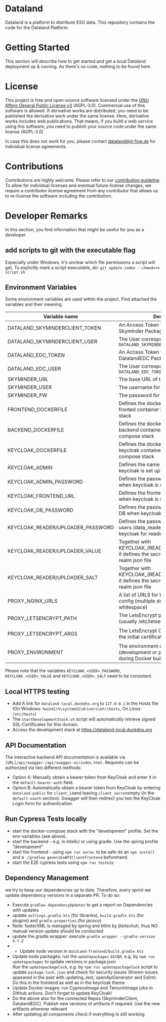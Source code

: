 # Dataland
Dataland is a platform to distribute ESG data. This repository contains the code for the Dataland Platform.

# Getting Started
This section will describe how to get started and get a local Dataland deployment up & running. As there's no code, nothing to be found here.

# License
This project is free and open-source software licensed under the [GNU Affero General Public License v3](LICENSE) (AGPL-3.0). Commercial use of this software is allowed. If derivative works are distributed, you need to be published the derivative work under the same license. Here, derivative works includes web publications. That means, if you build a web service using this software, you need to publish your source code under the same license (AGPL-3.0)

In case this does not work for you, please contact dataland@d-fine.de for individual license agreements.

# Contributions
Contributions are highly welcome. Please refer to our [contribution guideline](contribution/contribution.md).
To allow for individual licenses and eventual future license changes, we require a contributor license agreement from any contributor that allows us to re-license the software including the contribution.

# Developer Remarks
In this section, you find information that might be useful for you as a developer.
## add scripts to git with the executable flag
Especially under Windows, it's unclear which file permissions a script will get. 
To explicitly mark a script executable, do:
`git update-index --chmod=+x script.sh`
## Environment Variables
Some environment variables are used within the project. Find attached the variables and their meaning

| Variable name                     | Description                                                                                                            | example values                                                   |
|-----------------------------------|------------------------------------------------------------------------------------------------------------------------|------------------------------------------------------------------|
| DATALAND_SKYMINDERCLIENT_TOKEN    | An Access Token to access the Github Skyminder Package registry                                                        |                                                                  |
| DATALAND_SKYMINDERCLIENT_USER     | The User corresponding to `DATALAND_SKYMINDERCLIENT_TOKEN`                                                             |                                                                  |
| DATALAND_EDC_TOKEN                | An Access Token to access the Github DatalandEDC Package registry                                                      |                                                                  |
| DATALAND_EDC_USER                 | The User corresponding to `DATALAND_EDC_TOKEN`                                                                         |                                                                  |
| SKYMINDER_URL                     | The base URL of the Skyminder API                                                                                      |                                                                  |
| SKYMINDER_USER                    | The username for the Skyminder API                                                                                     |                                                                  |
| SKYMINDER_PW                      | The password for the Skyminder API                                                                                     |                                                                  |
| FRONTEND_DOCKERFILE               | Defines the dockerfile to be used for the fronted container in the docker compose stack                                | `./dataland-frontend/DockerfileTest`                             |
| BACKEND_DOCKERFILE                | Defines the dockerfile to be used for the backend container in the docker compose stack                                | `./dataland-backend/DockerfileTest`                              |
| KEYCLOAK_DOCKERFILE               | Defines the dockerfile to be used for the keycloak container in the docker compose stack                               | `./dataland-keycloak/Dockerfile`                                 |
| KEYCLOAK_ADMIN                    | Defines the name of the admin user when keycloak is set up from scratch                                                |                                                                  |
| KEYCLOAK_ADMIN_PASSWORD           | Defines the password for the admin user when keycloak is set up from scratch                                           |                                                                  |
| KEYCLOAK_FRONTEND_URL             | Defines the frontend URL to be used when keycloak is set up from scratch                                               |                                                                  |
| KEYCLOAK_DB_PASSWORD              | Defines the password for the keycloak DB when keycloak is set up from scratch                                          |                                                                  |
| KEYCLOAK_READER/UPLOADER_PASSWORD | Defines the password for the technical users (data_reader and data_uploader) in keycloak for reading or uploading data |                                                                  |
| KEYCLOAK_READER/UPLOADER_VALUE    | Together with KEYCLOAK_(READER\UPLOADER)_SALT it defines the secret for the keycloak realm json file                   |                                                                  |
| KEYCLOAK_READER/UPLOADER_SALT     | Together with KEYCLOAK_(READER\UPLOADER)_VALUE it defines the secret for the keycloak realm json file                  |                                                                  |
| PROXY_NGINX_URLS                  | A list of URLS for the NGINX Server config (multiple domains separated by whitespace)                                  | `www.dataland.com dataland.com`                                  |
| PROXY_LETSENCRYPT_PATH            | The LetsEncrypt path for the domain (usually /etc/letsencrypt/FIRST_DOMAIN/                                            | `/etc/letsencrypt/dataland.com`                                  |
| PROXY_LETSENCRYPT_ARGS            | The LetsEncrypt Certbot arguments for the initial certificate request                                                  | `--email dataland@d-fine.de -d dataland.com -d www.dataland.com` |
| PROXY_ENVIRONMENT                 | The environment of the proxy server (development or production). Used during Docker build process                      | `development` or `production`                                    |


Please note that the variables `KEYCLOAK_<USER>_PASSWORD`, `KEYCLOAK_<USER>_VALUE` and `KEYCLOAK_<USER>_SALT` need to be consistent.

## Local HTTPS testing
* Add A link for `dataland-local.duckdns.org` to `127.0.0.1` in the Hosts file (On Windows: `%windir%\system32\drivers\etc\hosts`, On Linux: `/etc/hosts`)
* The `startDevelopmentStack.sh` script will automatically retrieve signed SSL-Certificates for this domain.
* Access the development stack at https://dataland-local.duckdns.org

## API Documentation
The interactive backend API documentation is available via `[URL]/api/swagger-/api/swagger-ui/index.html`.
Requests can be authorized via two different methods:
- Option A: Manually obtain a bearer token from KeyCloak and enter it in the `default-bearer-auth` field.
- Option B: Automatically obtain a bearer token from KeyCloak by entering `dataland-public` for `client_id`and leaving `client_secret`empty (in the `default-oauth` section). Swagger will then redirect you two the KeyCloak Login form for authentication.

## Run Cypress Tests locally
* start the docker-compose stack with the "development" profile. Set the env-variables (see above). 
* start the backend - e.g. in IntelliJ or using gradle. Use the spring profile "development"
* start the frontend - using `npm run serve`. to be safe do an `npm install` and a `./gradlew generateAPIClientFrontend` beforehand.
* start the E2E cypress tests using `npm run teste2e`

## Dependency Management
we try to keep our dependencies up to date. Therefore, every sprint we update dependency versions in a separate PR.
To do so:
* Execute `gradlew dependencyUpdates` to get a report on Dependencies with updates
* update `settings.gradle.kts` (for libraries), `build.gradle.kts` (for plugins) and `gradle.properties` (for jacoco)
* Note: fasterXML is managed by spring and ktlint by jlleitschuh, thus NO manual version update should be conducted
* update the gradle wrapper: execute `gradle wrapper --gradle-version X.Y.Z`
* * Update node version in `dataland-frontend/build.gradle.kts`
* Update node packages: run the `updatepackages` script, e.g. by  `npm run updatepackages` to update versions in package.json  
  Run the `updatepackagelock`, e.g. by  `npm run updatepackagelock` script to update `package-lock.json` and check for security issues 
  (Known issues appeared in the past with updating Jest, openApiGenerator and Eslint).
  Do this in the frontend as well as in the keycloak theme
* Update Docker images: run CypressImage and TemurinImage jobs in GitHub actions. Don't forget to update KeyCloak!
* Do the above also for the connected Repos (SkyminderClient, DatalandEDC). Publish new versions of artifacts if required. Use the new artifacts wherever relevant
* After updating all components check if everything is still working